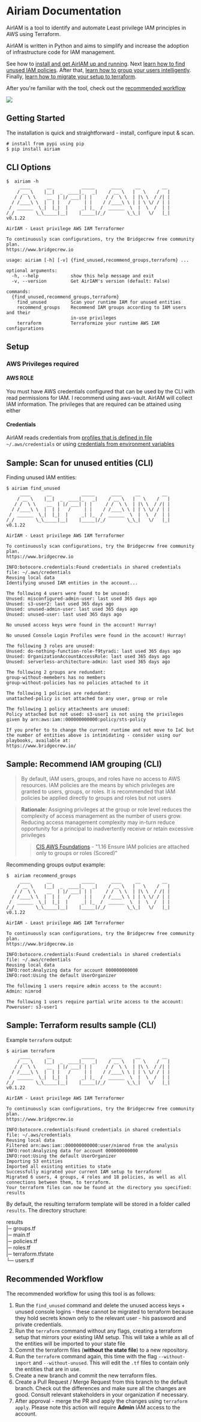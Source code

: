 # Airiam Documentation

AirIAM is a tool to identify and automate Least privilege IAM principles in AWS using Terraform. 

AirIAM is written in Python and aims to simplify and increase the adoption of infrastructure code for IAM management. 

See how to [install and get AirIAM up and running](#getting-started).
Next [learn how to find unused IAM policies](#sample-scan-for-unused-entities-cli). 
After that, [learn how to group your users intelligently](#sample-recommend-iam-grouping-cli).
Finally, [learn how to migrate your setup to terraform](#sample-terraform-results-sample-cli).

After you're familiar with the tool, check out the [recommended workflow](#recommended-workflow)

![](web/images/airiam-recording.gif)


## Getting Started

The installation is quick and straightforward - install, configure input & scan.


```
# install from pypi using pip 
$ pip install airiam
```

## CLI Options

```
$  airiam -h
     ____      __           _____      ____     __        __
    / __ \    |__|  _  ____|_   _|    / __ \   |   \    /   |
   / /  \ \    __  | |/ ___| | |     / /  \ \  | |\ \  / /| |
  / /____\ \  |  | |   /     | |    / /____\ \ | | \ \/ / | |
 /  ______  \_|  |_|  |     _| |_  /  ______  \  |  \  /  | |
/_/        \_\_____|__|    |_____|/_/        \_\_|   \/   |_|
v0.1.22 

AirIAM - Least privilege AWS IAM Terraformer

To continuously scan configurations, try the Bridgecrew free community plan.
https://www.bridgecrew.io

usage: airiam [-h] [-v] {find_unused,recommend_groups,terraform} ...

optional arguments:
  -h, --help            show this help message and exit
  -v, --version         Get AirIAM's version (default: False)

commands:
  {find_unused,recommend_groups,terraform}
    find_unused         Scan your runtime IAM for unused entities
    recommend_groups    Recommend IAM groups according to IAM users and their
                        in-use privileges
    terraform           Terraformize your runtime AWS IAM configurations
```

## Setup

### AWS Privileges required

#### AWS ROLE 
You must have AWS credentials configured that can be used by the CLI with read permissions for IAM. I recommend using aws-vault. AirIAM will collect IAM information.
The privileges that are required can be attained using either 

#### Credentials
AirIAM reads credentials from [profiles that is defined in file](https://docs.aws.amazon.com/sdk-for-php/v3/developer-guide/guide_credentials_profiles.html) `~/.aws/credentials` or using [credentials from environment variables](https://docs.aws.amazon.com/sdk-for-php/v3/developer-guide/guide_credentials_environment.html)

## Sample: Scan for unused entities (CLI)

Finding unused IAM entities:

```
$ airiam find_unused
     ____      __           _____      ____     __        __
    / __ \    |__|  _  ____|_   _|    / __ \   |   \    /   |
   / /  \ \    __  | |/ ___| | |     / /  \ \  | |\ \  / /| |
  / /____\ \  |  | |   /     | |    / /____\ \ | | \ \/ / | |
 /  ______  \_|  |_|  |     _| |_  /  ______  \  |  \  /  | |
/_/        \_\_____|__|    |_____|/_/        \_\_|   \/   |_|
v0.1.22 

AirIAM - Least privilege AWS IAM Terraformer

To continuously scan configurations, try the Bridgecrew free community plan.
https://www.bridgecrew.io

INFO:botocore.credentials:Found credentials in shared credentials file: ~/.aws/credentials
Reusing local data
Identifying unused IAM entities in the account...

The following 4 users were found to be unused:
Unused: misconfigured-admin-user: last used 365 days ago
Unused: s3-user2: last used 365 days ago
Unused: unused-admin-user: last used 365 days ago
Unused: unused-user: last used 365 days ago

No unused access keys were found in the account! Hurray!

No unused Console Login Profiles were found in the account! Hurray!

The following 3 roles are unused:
Unused: do-nothing-function-role-f9tyradi: last used 365 days ago
Unused: OrganizationAccountAccessRole: last used 365 days ago
Unused: serverless-architecture-admin: last used 365 days ago

The following 2 groups are redundant:
group-without-memebers has no members
group-without-policies has no policies attached to it

The following 1 policies are redundant:
unattached-policy is not attached to any user, group or role

The following 1 policy attachments are unused:
Policy attached but not used: s3-user1 is not using the privileges given by arn:aws:iam::000000000000:policy/sts-policy

If you prefer to to change the current runtime and not move to IaC but the number of entities above is intimidating - consider using our playbooks, available at: 
https://www.bridgecrew.io/

```

## Sample: Recommend IAM grouping (CLI)
> By default, IAM users, groups, and roles have no access to AWS resources. IAM policies are
  the means by which privileges are granted to users, groups, or roles. It is recommended
  that IAM policies be applied directly to groups and roles but not users
  
> **Rationale:**
  Assigning privileges at the group or role level reduces the complexity of access
  management as the number of users grow. Reducing access management complexity may
  in-turn reduce opportunity for a principal to inadvertently receive or retain excessive
  privileges
  > > [CIS AWS Foundations](https://d1.awsstatic.com/whitepapers/compliance/AWS_CIS_Foundations_Benchmark.pdf) - "1.16 Ensure IAM policies are attached only to groups or roles (Scored)"

Recommending groups output example:

```
$  airiam recommend_groups
     ____      __           _____      ____     __        __
    / __ \    |__|  _  ____|_   _|    / __ \   |   \    /   |
   / /  \ \    __  | |/ ___| | |     / /  \ \  | |\ \  / /| |
  / /____\ \  |  | |   /     | |    / /____\ \ | | \ \/ / | |
 /  ______  \_|  |_|  |     _| |_  /  ______  \  |  \  /  | |
/_/        \_\_____|__|    |_____|/_/        \_\_|   \/   |_|
v0.1.22 

AirIAM - Least privilege AWS IAM Terraformer

To continuously scan configurations, try the Bridgecrew free community plan.
https://www.bridgecrew.io

INFO:botocore.credentials:Found credentials in shared credentials file: ~/.aws/credentials
Reusing local data
INFO:root:Analyzing data for account 000000000000
INFO:root:Using the default UserOrganizer

The following 1 users require admin access to the account:
Admin: nimrod

The following 1 users require partial write access to the account:
Poweruser: s3-user1
```

## Sample: Terraform results sample (CLI)
Example `terraform` output:

```
$ airiam terraform                 
     ____      __           _____      ____     __        __
    / __ \    |__|  _  ____|_   _|    / __ \   |   \    /   |
   / /  \ \    __  | |/ ___| | |     / /  \ \  | |\ \  / /| |
  / /____\ \  |  | |   /     | |    / /____\ \ | | \ \/ / | |
 /  ______  \_|  |_|  |     _| |_  /  ______  \  |  \  /  | |
/_/        \_\_____|__|    |_____|/_/        \_\_|   \/   |_|
v0.1.22 

AirIAM - Least privilege AWS IAM Terraformer

To continuously scan configurations, try the Bridgecrew free community plan.
https://www.bridgecrew.io

INFO:botocore.credentials:Found credentials in shared credentials file: ~/.aws/credentials
Reusing local data
Filtered arn:aws:iam::000000000000:user/nimrod from the analysis
INFO:root:Analyzing data for account 000000000000
INFO:root:Using the default UserOrganizer
Importing 53 entities
Imported all existing entities to state
Successfully migrated your current IAM setup to terraform!
Migrated 6 users, 4 groups, 4 roles and 18 policies, as well as all connections between them, to terraform.
Your terraform files can now be found at the directory you specified: results
```

By default, the resulting terraform template will be stored in a folder called `results`. The directory structure:

results  
|─ groups.tf  
|─ main.tf  
|─ policies.tf  
|─ roles.tf  
|─ terraform.tfstate  
└─ users.tf

## Recommended Workflow
The recommended workflow for using this tool is as follows:
1. Run the `find_unused` command and delete the unused access keys + unused console logins - these cannot be migrated 
to terraform because they hold secrets known only to the relevant user - his password and private credentials.
2. Run the `terraform` command without any flags, creating a terraform setup that mirrors your existing IAM setup. This will take a while as all of the entities will be imported to your state file
3. Commit the terraform files (**without the state file**) to a new repository.
4. Run the `terraform` command again, this time with the flag `--without-import` and `--without-unused`. This will edit the `.tf` files to contain only the entities that are in use.
5. Create a new branch and commit the new terraform files.
6. Create a Pull Request / Merge Request from this branch to the default branch. Check out the differences and make sure all the changes are good. Consult relevant stakeholders in your organization if necessary.
7. After approval - merge the PR and apply the changes using `terraform apply`. Please note this action will require **Admin** IAM access to the account.
